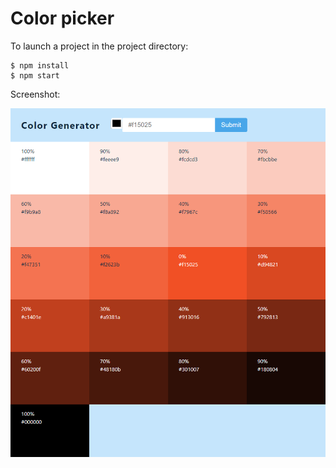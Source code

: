 # Color picker

To launch a project in the project directory:

```
$ npm install
$ npm start
```

Screenshot:

![screenshot](../_resources/05-color-picker.png)